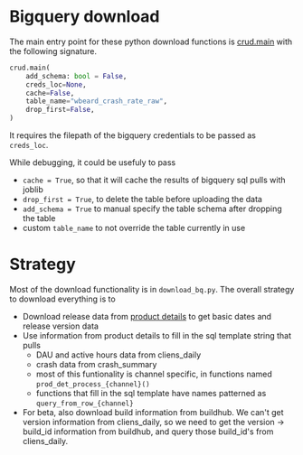 # Bigquery download

The main entry point for these python download functions is [crud.main](src/crud.py) with the following signature.


```python
crud.main(
    add_schema: bool = False,
    creds_loc=None,
    cache=False,
    table_name="wbeard_crash_rate_raw",
    drop_first=False,
)
```

It requires the filepath of the bigquery credentials to be passed as `creds_loc`.


While debugging, it could be usefuly to pass
- `cache = True`, so that it will cache the results of bigquery sql pulls with joblib
- `drop_first = True`, to delete the table before uploading the data
- `add_schema = True` to manual specify the table schema after dropping the table
- custom `table_name` to not override the table currently in use


# Strategy
Most of the download functionality is in `download_bq.py`. The overall strategy to download everything is to
- Download release data from [product details](https://product-details.mozilla.org/1.0/firefox.json) to get basic dates and release version data
- Use information from product details to fill in the sql template string that pulls
    - DAU and active hours data from cliens_daily
    - crash data from crash_summary
    - most of this funtionality is channel specific, in functions named `prod_det_process_{channel}()`
    - functions that fill in the sql template have names patterned as `query_from_row_{channel}`
- For beta, also download build information from buildhub. We can't get version information from cliens_daily, so we need to get the version -> build_id information from buildhub, and query those build_id's from cliens_daily.
